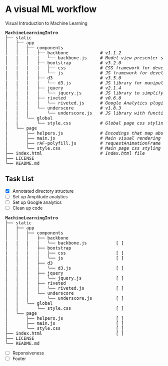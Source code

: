 # A visual ML workflow
Visual Introduction to Machine Learning

<pre>
<strong>MachineLearningIntro</strong>
├── static
│   ├── app
│   │   ├── components
│   │   │   ├── backbone            <i># v1.1.2</i>
|   |   |   |   └── backbone.js     <i># Model-view-presenter single-page web application framework</i> 
│   │   │   ├── bootstrap           <i># v3.2.0</i>
|   |   |   |   ├── css             <i># CSS framework for developing responsive, mobile first projects on the web</i> 
|   |   |   |   └── js              <i># JS framework for developing responsive, mobile first projects on the web</i> 
│   │   |   ├── d3                  <i># v3.5.0</i>
|   |   |   |   └── d3.js           <i># JS library for manipulating documents based on data</i>
│   │   |   ├── jquery              <i># v2.1.4</i>
|   |   |   |   └── jquery.js       <i># JS library to simplify client-side scripting of HTML and Backbone dependency</i>
│   │   |   ├── riveted             <i># v0.6.0</i>
|   |   |   |   └── riveted.js      <i># Google Analytics plugin to measure active time on site</i>
│   |   |   └── underscore          <i># v1.8.3</i>
|   |   |       └── underscore.js   <i># JS library with functional programming helpers and Backbone dependency</i>
│   |   └── global
|   |       └── style.css           <i># Global page css styling</i>
│   └── page
|       ├── helpers.js              <i># Encodings that map abstract data and events to visual representations</i>
|       ├── main.js                 <i># Main visual rendering code</i>
|       ├── rAF-polyfill.js         <i># requestAnimationFrame polyfill</i>
|       └── style.css               <i># Main page css styling</i>
├── index.html                      <i># Index.html file</i>  
├── LICENSE
└── README.md
</pre>

Task List 
---
- [x] Annotated directory structure 
- [ ] Set up Amplitude analytics
- [ ] Set up Google analytics
- [ ] Clean up code

<pre>
<strong>MachineLearningIntro</strong>
├── static
│   ├── app
│   │   ├── components
│   │   │   ├── backbone
|   |   |   |   └── backbone.js           [ ]
│   │   │   ├── bootstrap
|   |   |   |   ├── css                   [ ]
|   |   |   |   └── js                    [ ]
│   │   |   ├── d3
|   |   |   |   └── d3.js                 [ ]
│   │   |   ├── jquery
|   |   |   |   └── jquery.js             [ ]
│   │   |   ├── riveted
|   |   |   |   └── riveted.js            [ ]
│   |   |   └── underscore
|   |   |       └── underscore.js         [ ]
│   |   └── global
|   |       └── style.css                 [ ]
│   └── page
|       ├── helpers.js                    [ ]
|       ├── main.js                       [ ]
|       └── style.css                     [ ]
├── index.html                            [ ]
├── LICENSE
└── README.md
</pre>

- [ ] Reponsiveness
- [ ] Footer 
